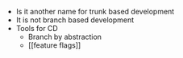 - Is it another name for trunk based development
- It is not branch based development
- Tools for CD
  - Branch by abstraction
  - [[feature flags]]
